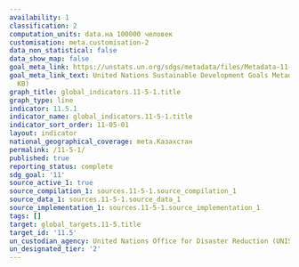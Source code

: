 ```yaml
---
availability: 1
classification: 2
computation_units: data.на 100000 человек
customisation: meta.customisation-2
data_non_statistical: false
data_show_map: false
goal_meta_link: https://unstats.un.org/sdgs/metadata/files/Metadata-11-05-01.pdf
goal_meta_link_text: United Nations Sustainable Development Goals Metadata (PDF 224
  KB)
graph_title: global_indicators.11-5-1.title
graph_type: line
indicator: 11.5.1
indicator_name: global_indicators.11-5-1.title
indicator_sort_order: 11-05-01
layout: indicator
national_geographical_coverage: meta.Казахстан
permalink: /11-5-1/
published: true
reporting_status: complete
sdg_goal: '11'
source_active_1: true
source_compilation_1: sources.11-5-1.source_compilation_1
source_data_1: sources.11-5-1.source_data_1
source_implementation_1: sources.11-5-1.source_implementation_1
tags: []
target: global_targets.11-5.title
target_id: '11.5'
un_custodian_agency: United Nations Office for Disaster Reduction (UNISDR)
un_designated_tier: '2'
---
```

